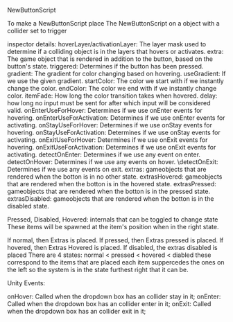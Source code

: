 NewButtonScript

To make a NewButtonScript place The NewButtonScript on a object with a collider set to trigger

inspector details: 
hoverLayer/activationLayer: The layer mask used to determine if a colliding object is in the layers that hovers or activates. 
extra: The game object that is rendered in addition to the button, based on the button's state. 
triggered: Determines if the button has been pressed. gradient: 
The gradient for color changing based on hovering. 
useGradient: If we use the given gradient. 
startColor: The color we start with if we instantly change the color. 
endColor: The color we end with if we instantly change color. 
itemFade: How long the color transition takes when hovered. 
delay: how long no input must be sent for after which input will be considered valid. 
onEnterUseForHover: Determines if we use onEnter events for hovering. 
onEnterUseForActivation: Determines if we use onEnter events for activating. 
onStayUseForHover: Determines if we use onStay events for hovering. 
onStayUseForActivation: Determines if we use onStay events for activating. 
onExitUseForHover: Determines if we use onExit events for hovering. 
onExitUseForActivation: Determines if we use onExit events for activating. 
detectOnEnter: Determines if we use any event on enter. 
detectOnHover: Determines if we use any events on hover. 
\detectOnExit: Determines if we use any events on exit. 
extras: gameobjects that are rendered when the botton is in no other state. 
extrasHovered: gameobjects that are rendered when the botton is in the hovered state. 
extrasPressed: gameobjects that are rendered when the botton is in the pressed state. 
extrasDisabled: gameobjects that are rendered when the botton is in the disabled state.

Pressed, Disabled, Hovered: internals that can be toggled to change state 
These items will be spawned at the item's position when in the right state.

If normal, then Extras is placed. If pressed, then Extras pressed is placed. 
If hovered, then Extras Hovered is placed. 
If disabled, the extras disabled is placed 
There are 4 states: normal < pressed < hovered < diabled these correspond to the items 
that are placed each item suppercedes the ones on the left so the system is in the state furthest right that it can be.

Unity Events:

onHover: Called when the dropdown box has an collider stay in it; 
onEnter: Called when the dropdown box has an collider enter in it; 
onExit: Called when the dropdown box has an collider exit in it;

